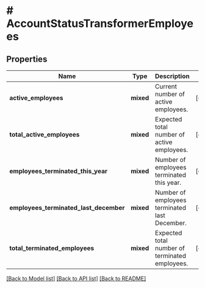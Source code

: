 # # AccountStatusTransformerEmployees

## Properties

Name | Type | Description | Notes
------------ | ------------- | ------------- | -------------
**active_employees** | **mixed** | Current number of active employees. | [optional]
**total_active_employees** | **mixed** | Expected total number of active employees. | [optional]
**employees_terminated_this_year** | **mixed** | Number of employees terminated this year. | [optional]
**employees_terminated_last_december** | **mixed** | Number of employees terminated last December. | [optional]
**total_terminated_employees** | **mixed** | Expected total number of terminated employees. | [optional]

[[Back to Model list]](../../README.md#models) [[Back to API list]](../../README.md#endpoints) [[Back to README]](../../README.md)
